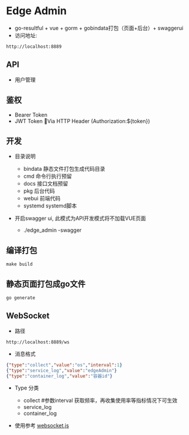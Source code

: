 # Edge Admin
- go-resultful + vue + gorm + gobindata打包（页面+后台）+ swaggerui
- 访问地址: 
```
http://localhost:8889
```

## API
- 用户管理


## 鉴权
- Bearer Token 
- JWT Token Via HTTP Header (Authorization:${token})

## 开发

- 目录说明
  - bindata  静态文件打包生成代码目录
  - cmd      命令行执行预留
  - docs     接口文档预留
  - pkg      后台代码
  - webui    前端代码
  - systemd  systemd脚本

- 开启swagger ui, 此模式为API开发模式将不加载VUE页面
  - ./edge_admin -swagger

## 编译打包

```shell
make build
```
## 静态页面打包成go文件
```shell
go generate
```

## WebSocket
- 路径
```
http://localhost:8889/ws
```
- 消息格式
```json
{"type":"collect","value":"os","interval":1}
{"type":"service_log","value":"edgeAdmin"}
{"type":"container_log","value":"容器id"}
```
 
- Type 分类
  - collect  #参数interval 获取频率，再收集使用率等指标情况下可生效
  - service_log
  - container_log

- 使用参考
[websocket.js](https://github.com/xunlbz/go-restful-template/tree/master/pkg/websocket/websocket.js)